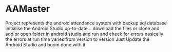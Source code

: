 # AAMaster
Project represents the android attendance system with backup sql database 
Initialise the Android Studio up-to-date...
download the files or clone and add or open folder in android studio and run and check for errors
basically the errors at run time varies from version to version 
Just Update the Android Studio and boom done with it

